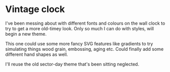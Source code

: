 Vintage clock
=============

I've been messing about with different fonts and colours on the wall clock to try to get a more old-timey look.
Only so much I can do with styles, will begin a new theme.

This one could use some more fancy SVG features like gradients to try simulating things wood grain, embossing, aging etc.
Could finally add some different hand shapes as well.

I'll reuse the old sector-day theme that's been sitting neglected.

